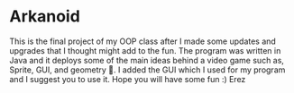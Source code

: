 # Arkanoid
This is the final project of my OOP class after I made some updates and upgrades that I thought might add to the fun.
The program was written in Java and it deploys some of the main ideas behind a video game such as, Sprite, GUI, and geometry 📐.
I added the GUI which I used for my program and I suggest you to use it.
Hope you will have some fun :)
Erez
